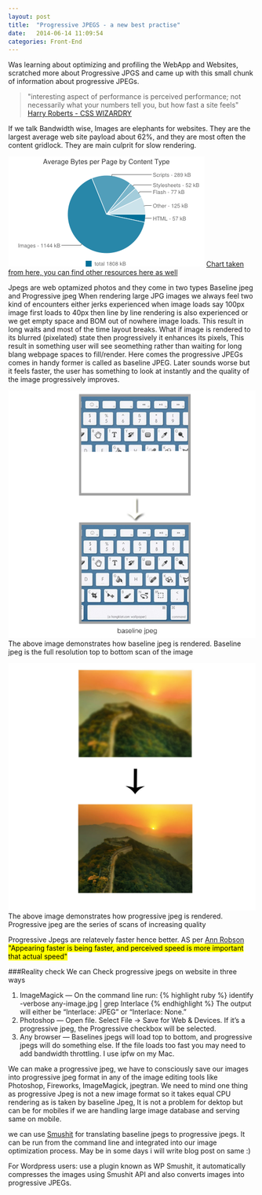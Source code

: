 ```yaml
---
layout: post
title:  "Progressive JPEGS - a new best practise"
date:   2014-06-14 11:09:54
categories: Front-End
---
```


Was learning about optimizing and profiling the WebApp and Websites,  scratched more about Progressive JPGS and came up with this small chunk of information about progressive JPEGs.

> "interesting aspect of performance is perceived performance; not necessarily what your numbers tell you, but how fast a site feels" [Harry Roberts - CSS WIZARDRY](http://csswizardry.com/)

If we talk Bandwidth wise, Images are elephants for websites. They are the largest average web site payload about 62%, and they are most often the content gridlock. They are main culprit for slow rendering.


![Chart showing image payload](/images/jpegs/chart.png "Chart showing image payload")
[Chart taken from here, you can find other resources here as well](http://httparchive.org/interesting.php?a=All&l=Jun%2015%202014&s=All#bytesperpage)

Jpegs are web optamized photos and they come in two types Baseline jpeg and Progressive jpeg
When rendering large JPG images we always feel two kind of encounters either jerks experienced when image loads say 100px image first loads to 40px then line by line rendering is also experienced or we get empty space and  BOM out of nowhere image loads. This result in long waits and most of the time layout breaks. 
What if image is rendered to its blurred (pixelated) state then progressively it enhances its pixels, This result in something user will see seomething rather than waiting for long blang webpage spaces to fill/render. Here comes the progressive JPEGs comes in handy former is called as baseline JPEG. Later sounds worse but it feels faster, the user has something to look at instantly and the quality of the image progressively improves.

![Chart showing image with baseline format](/images/jpegs/baseline.jpg "Chart showing image with baseline format")
The above image demonstrates how baseline jpeg is rendered. Baseline jpeg is the full resolution top to bottom scan of the image


![Chart showing image with progressive format](/images/jpegs/progressive.jpg "Chart showing image with baseline format")
The above image demonstrates how progressive jpeg is rendered. Progressive jpeg are the series of scans of increasing quality

Progressive Jpegs are relatevely faster hence better. AS per [Ann Robson](https://twitter.com/arobson) <mark>"Appearing faster is being faster, and perceived speed is more important that actual speed"</mark>

###Reality check
We can Check progressive jpegs on website in three ways

1. ImageMagick — On the command line run:
{% highlight ruby %}
identify -verbose any-image.jpg | grep Interlace
{% endhighlight %}
The output will either be “Interlace: JPEG” or “Interlace: None.”
2. Photoshop — Open file. Select File -> Save for Web & Devices. If it’s a progressive jpeg, the Progressive checkbox will be selected.
3. Any browser — Baselines jpegs will load top to bottom, and progressive jpegs will do something else. If the file loads too fast you may need to add bandwidth throttling. I use ipfw on my Mac.

We can make a progressive jpeg, we have to consciously save our images into progressive jpeg format in any of the image editing tools like Photoshop, Fireworks, ImageMagick, jpegtran. We need to mind one thing as progressive Jpeg is not a new image format so it takes equal CPU rendering as is taken by baseline Jpeg, It is not a problem for dektop but can be for mobiles if we are handling large image database and serving same on mobile.

we can use [Smushit](http://www.smushit.com/ysmush.it/) for translating baseline jpegs to progressive jpegs. It can be run from the command line and integrated into our image optimization process. May be in some days i will write blog post on same :)

For Wordpress users: use a plugin known as WP Smushit, it automatically compresses the images using Smushit API and also converts images into progressive JPEGs.